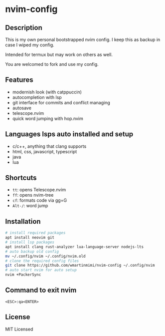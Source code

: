 # nvim-config

## Description

This is my own personal bootstrapped nvim config.
I keep this as backup in case I wiped my config.

Intended for termux but may work on others as well.

You are welcomed to fork and use my config.

## Features

- modernish look (with catppuccin)
- autocompletion with lsp
- git interface for commits and conflict managing
- autosave
- telescope.nvim
- quick word jumping with hop.nvim

## Languages lsps auto installed and setup

- c/c++, anything that clang supports
- html, css, javascript, typescript
- java
- lua

## Shortcuts

- ```tt```: opens Telescope.nvim
- ```ff```: opens nvim-tree
- ```cf```: formats code via gg=G
- ```Alt-/```: word jump

## Installation

```bash
# install required packages
apt install neovim git 
# install lsp packages
apt install clang rust-analyzer lua-language-server nodejs-lts
# auto backup old config
mv ~/.config/nvim ~/.config/nvim.old
# clone the required config files
git clone https://github.com/wmartinmimi/nvim-config ~/.config/nvim
# auto start nvim for auto setup
nvim +PackerSync
```

## Command to exit nvim

```<ESC>:qa<ENTER>```

## License

MIT Licensed
